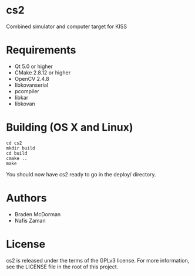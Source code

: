 cs2
===

Combined simulator and computer target for KISS

Requirements
===========

* Qt 5.0 or higher
* CMake 2.8.12 or higher
* OpenCV 2.4.8
* libkovanserial
* pcompiler
* libkar
* libkovan

Building (OS X and Linux)
=========================

	cd cs2
	mkdir build
	cd build
	cmake ..
	make

You should now have cs2 ready to go in the deploy/ directory.

Authors
=======

* Braden McDorman
* Nafis Zaman

License
======

cs2 is released under the terms of the GPLv3 license. For more information, see the LICENSE file in the root of this project.
